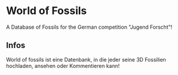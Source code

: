 # World of Fossils
A Database of Fossils for the German competition "Jugend Forscht"!

## Infos
World of fossils ist eine Datenbank, in die jeder seine 3D Fossilien hochladen, ansehen oder Kommentieren kann!
